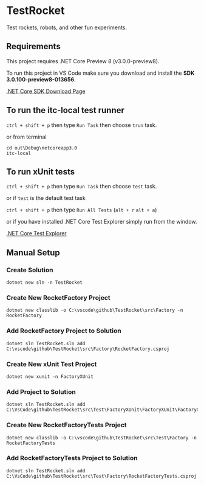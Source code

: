 # TestRocket

Test rockets, robots, and other fun experiments.

## Requirements

This project requires .NET Core Preview 8 (v3.0.0-preview8).

To run this project in VS Code make sure you download and install the **SDK 3.0.100-preview8-013656**.

[.NET Core SDK Download Page](https://dotnet.microsoft.com/download/dotnet-core/3.0)

## To run the itc-local test runner

`ctrl + shift + p` then type `Run Task` then choose `trun` task.

or from terminal

```shell
cd out\Debug\netcoreapp3.0
itc-local
```

## To run xUnit tests

`ctrl + shift + p` then type `Run Task` then choose `test` task.

or if `test` is the default test task

`ctrl + shift + p` then type `Run All Tests` (`alt + r` `alt + a`)

or if you have installed .NET Core Test Explorer simply run from the window.

[.NET Core Test Explorer](https://marketplace.visualstudio.com/items?itemName=formulahendry.dotnet-test-explorer)

## Manual Setup

### Create Solution

```shell
dotnet new sln -n TestRocket
```

### Create New RocketFactory Project

```shell
dotnet new classlib -o C:\vscode\github\TestRocket\src\Factory -n RocketFactory
```

### Add RocketFactory Project to Solution

```shell
dotnet sln TestRocket.sln add C:\vscode\github\TestRocket\src\Factory\RocketFactory.csproj
```

### Create New xUnit Test Project

```shell
dotnet new xunit -n FactoryXUnit
```

### Add Project to Solution

```shell
dotnet sln TestRocket.sln add C:\VsCode\github\TestRocket\src\Test\FactoryXUnit\FactoryXUnit\FactoryXUnit.csproj
```

### Create New RocketFactoryTests Project

```shell
dotnet new classlib -o C:\vscode\github\TestRocket\src\Test\Factory -n RocketFactoryTests
```

### Add RocketFactoryTests Project to Solution

```shell
dotnet sln TestRocket.sln add C:\VsCode\github\TestRocket\src\Test\Factory\RocketFactoryTests.csproj
```
